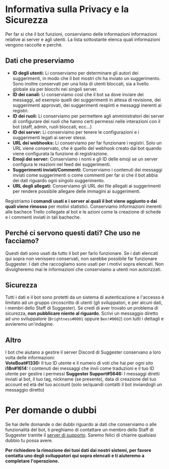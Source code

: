 # Informativa sulla Privacy e la Sicurezza
Per far si che il bot funzioni, conserviamo delle informazioni informazioni relative ai server e agli utenti. La lista sottostante elenca quali informazioni vengono raccolte e perché.

## Dati che preserviamo
- **ID degli utenti:** Li conserviamo per determinare gli autori dei suggerimenti, in modo che il bot mostri chi ha inviato un suggerimento. Sono inoltre conservati per una lista di utenti bloccati, sia a livello globale sia per blocchi nei singoli server.
- **ID dei canali:** Li conserviamo così che il bot sa dove inviare dei messaggi, ad esempio quelli dei suggerimenti in attesa di revisione, dei suggerimenti approvati, dei suggerimenti respinti e messaggi inerenti ai registri.
- **ID dei ruoli:** Li conserviamo per permettere agli amministratori dei server di configurare dei ruoli che hanno certi permessi nelle interazioni con il bot (staff, admin, ruoli bloccati, ecc...)
- **ID dei server:** Li conserviamo per tenere le configurazioni e i suggerimenti legati ai server stessi.
- **URL dei webhooks:** Li conserviamo per far funzionare i registri. Solo un URL viene conservato, che è quello del webhook creato dal bot quando viene configurata la funzione di registrazione.
- **Emoji dei server:** Conserviamo i nomi e gli ID delle emoji se un server configura le reazioni nel feed dei suggerimenti.
- **Suggerimenti inviati/Commenti:** Conserviamo i contenuti dei messaggi inviati come suggerimenti o come commenti per far si che il bot abbia dei dati riguardo ogni singolo suggerimento.
- **URL degli allegati:** Conserviamo gli URL dei file allegati ai suggerimenti per rendere possibile allegare delle immagini ai suggerimenti.

Registriamo **i comandi usati e i server ai quali il bot viene aggiunto o dai quali viene rimosso** per motivi statistici. Conserviamo informazioni inerenti alle bachece Trello collegate al bot e le azioni come la creazione di schede e i commenti inviati in tali bacheche.

## Perché ci servono questi dati? Che uso ne facciamo?
Questi dati sono usati da tutto il bot per farlo funzionare. Se i dati elencati qui sopra non venissero conservati, non sarebbe possibile far funzionare Suggester. I dati che raccogliamo sono usati per i motivi sopra elencati. Non divulgheremo mai le informazioni che conserviamo a utenti non autorizzati.

## Sicurezza
Tutti i dati e il bot sono protetti da un sistema di autenticazione e l'accesso è limitato ad un gruppo circoscritto di utenti (gli sviluppatori, e per alcuni dati, i membri dello Staff di Suggester). Se credi di aver trovato un problema di sicurezza, **non pubblicare niente al riguardo**. Scrivi un messaggio diretto ad uno sviluppatore (`Brightness#0001` oppure `Ben!#0002`) con tutti i dettagli e avvieremo un'indagine.

## Altro
I bot che aiutano a gestire il server Discord di Suggester conservano a loro volta delle informazioni:\
**VoteBoat#1330:** Il tuo ID utente e il numero di voti che hai per ogni sito
**i18n#1614:** I contenuti dei messaggi che invii come traduzioni e il tuo ID utente per gestire i permessi
**Suggester Support#5646:** I messaggi diretti inviati al bot, il tuo tag, nickname (se presente), data di creazione del tuo account ed età del tuo account (solo se/quandi contatti il bot inviandogli un messaggio diretto)

# Per domande o dubbi
Se hai delle domande o dei dubbi riguardo ai dati che conserviamo o alle funzionalità del bot, ti preghiamo di contattare un membro dello Staff di Suggester tramite il [server di supporto](https://suggester.js.org/support). Saremo felici di chiarire qualsiasi dubbio tu possa avere.

**Per richiedere la rimozione dei tuoi dati dai nostri sistemi, per favore contatta uno degli sviluppatori qui sopra elencati e ti aiuteremo a completare l'operazione.**

